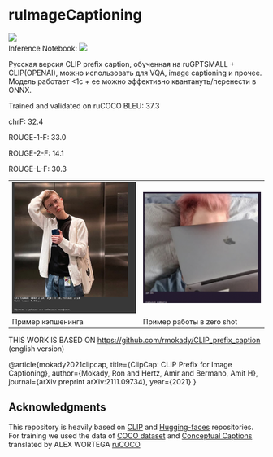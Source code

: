 # ruImageCaptioning



<a href="https://opensource.org/licenses/MIT"><img src="https://img.shields.io/badge/License-MIT-yellow.svg"></a>  
Inference Notebook: <a href="https://colab.research.google.com/drive/1tsVMWUE6_AKXiHyinCSOSRPGhbjVEyRM?usp=sharing"><img src="https://colab.research.google.com/assets/colab-badge.svg" height=20></a>  


Русская версия CLIP prefix caption, обученная на ruGPTSMALL + CLIP(OPENAI), можно использовать для VQA, image captioning и прочее. Модель работает <1c + ее можно эффективно квантануть/перенести в ONNX. 

Trained and validated on ruCOCO
BLEU:     	37.3

chrF:     	32.4

ROUGE-1-F:	33.0

ROUGE-2-F:	14.1

ROUGE-L-F:	30.3

<table>
  <tr>
    <td><img src="images/photo_2021-11-13_13-08-38.jpg" ></td>
    <td><img src="images/Снимок экрана 2022-05-20 в 15.54.33.png" ></td>
   
  </tr>
  <tr>
    <td> Пример кэпшенинга</td>
     <td>Пример работы в zero shot</td>
     
  </tr>
 </table>


THIS WORK IS BASED ON https://github.com/rmokady/CLIP_prefix_caption (english version)

@article{mokady2021clipcap,
  title={ClipCap: CLIP Prefix for Image Captioning},
  author={Mokady, Ron and Hertz, Amir and Bermano, Amit H},
  journal={arXiv preprint arXiv:2111.09734},
  year={2021}
}



## Acknowledgments
This repository is heavily based on [CLIP](https://github.com/openai/CLIP) and [Hugging-faces](https://github.com/huggingface/transformers) repositories.
For training we used the data of [COCO dataset](https://cocodataset.org/#home)  and [Conceptual Captions](https://ai.google.com/research/ConceptualCaptions/) translated by ALEX WORTEGA [ruCOCO](https://github.com/AlexWortega/ru_COCO)  
